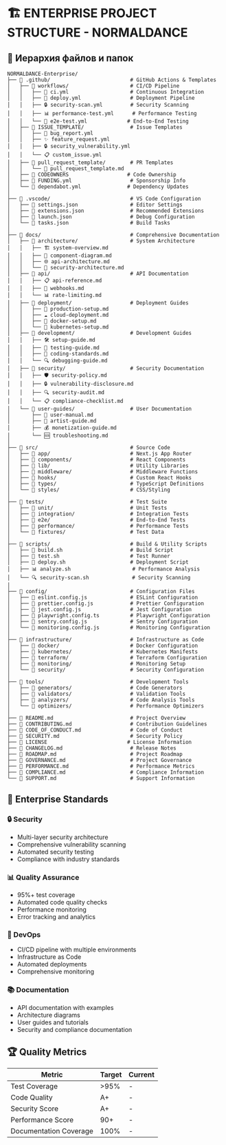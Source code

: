 # 🏗️ ENTERPRISE PROJECT STRUCTURE - NORMALDANCE

## 📁 Иерархия файлов и папок

```
NORMALDANCE-Enterprise/
├── 📁 .github/                          # GitHub Actions & Templates
│   ├── 📁 workflows/                    # CI/CD Pipeline
│   │   ├── 🔧 ci.yml                    # Continuous Integration
│   │   ├── 🚀 deploy.yml                # Deployment Pipeline
│   │   ├── 🔒 security-scan.yml         # Security Scanning
│   │   ├── 📊 performance-test.yml      # Performance Testing
│   │   └── 🧪 e2e-test.yml             # End-to-End Testing
│   ├── 📁 ISSUE_TEMPLATE/               # Issue Templates
│   │   ├── 🐛 bug_report.yml
│   │   ├── ✨ feature_request.yml
│   │   ├── 🔒 security_vulnerability.yml
│   │   └── 📋 custom_issue.yml
│   ├── 📁 pull_request_template/        # PR Templates
│   │   └── 🔄 pull_request_template.md
│   ├── 📁 CODEOWNERS                   # Code Ownership
│   ├── 📁 FUNDING.yml                   # Sponsorship Info
│   └── 📁 dependabot.yml               # Dependency Updates
│
├── 📁 .vscode/                          # VS Code Configuration
│   ├── 🔧 settings.json                 # Editor Settings
│   ├── 🔧 extensions.json               # Recommended Extensions
│   ├── 🔧 launch.json                   # Debug Configuration
│   └── 🔧 tasks.json                    # Build Tasks
│
├── 📁 docs/                             # Comprehensive Documentation
│   ├── 📁 architecture/                 # System Architecture
│   │   ├── 🏗️ system-overview.md
│   │   ├── 🔗 component-diagram.md
│   │   ├── 🌐 api-architecture.md
│   │   └── 🔐 security-architecture.md
│   ├── 📁 api/                          # API Documentation
│   │   ├── 📋 api-reference.md
│   │   ├── 🔌 webhooks.md
│   │   └── 📊 rate-limiting.md
│   ├── 📁 deployment/                   # Deployment Guides
│   │   ├── 🚀 production-setup.md
│   │   ├── ☁️ cloud-deployment.md
│   │   ├── 🐳 docker-setup.md
│   │   └── 🔧 kubernetes-setup.md
│   ├── 📁 development/                  # Development Guides
│   │   ├── 🛠️ setup-guide.md
│   │   ├── 🧪 testing-guide.md
│   │   ├── 📝 coding-standards.md
│   │   └── 🔍 debugging-guide.md
│   ├── 📁 security/                     # Security Documentation
│   │   ├── 🛡️ security-policy.md
│   │   ├── 🔒 vulnerability-disclosure.md
│   │   ├── 🔍 security-audit.md
│   │   └── 📋 compliance-checklist.md
│   └── 📁 user-guides/                  # User Documentation
│       ├── 👤 user-manual.md
│       ├── 🎵 artist-guide.md
│       ├── 💰 monetization-guide.md
│       └── 🆘 troubleshooting.md
│
├── 📁 src/                              # Source Code
│   ├── 📁 app/                          # Next.js App Router
│   ├── 📁 components/                   # React Components
│   ├── 📁 lib/                          # Utility Libraries
│   ├── 📁 middleware/                   # Middleware Functions
│   ├── 📁 hooks/                        # Custom React Hooks
│   ├── 📁 types/                        # TypeScript Definitions
│   └── 📁 styles/                       # CSS/Styling
│
├── 📁 tests/                            # Test Suite
│   ├── 📁 unit/                         # Unit Tests
│   ├── 📁 integration/                  # Integration Tests
│   ├── 📁 e2e/                          # End-to-End Tests
│   ├── 📁 performance/                  # Performance Tests
│   └── 📁 fixtures/                     # Test Data
│
├── 📁 scripts/                          # Build & Utility Scripts
│   ├── 🔧 build.sh                      # Build Script
│   ├── 🧪 test.sh                       # Test Runner
│   ├── 🚀 deploy.sh                     # Deployment Script
│   ├── 📊 analyze.sh                    # Performance Analysis
│   └── 🔍 security-scan.sh              # Security Scanning
│
├── 📁 config/                           # Configuration Files
│   ├── 🔧 eslint.config.js              # ESLint Configuration
│   ├── 🔧 prettier.config.js            # Prettier Configuration
│   ├── 🔧 jest.config.js                # Jest Configuration
│   ├── 🔧 playwright.config.ts          # Playwright Configuration
│   ├── 🔧 sentry.config.js              # Sentry Configuration
│   └── 🔧 monitoring.config.js          # Monitoring Configuration
│
├── 📁 infrastructure/                   # Infrastructure as Code
│   ├── 📁 docker/                       # Docker Configuration
│   ├── 📁 kubernetes/                   # Kubernetes Manifests
│   ├── 📁 terraform/                    # Terraform Configuration
│   ├── 📁 monitoring/                   # Monitoring Setup
│   └── 📁 security/                     # Security Configuration
│
├── 📁 tools/                            # Development Tools
│   ├── 📁 generators/                   # Code Generators
│   ├── 📁 validators/                   # Validation Tools
│   ├── 📁 analyzers/                    # Code Analysis Tools
│   └── 📁 optimizers/                   # Performance Optimizers
│
├── 📄 README.md                         # Project Overview
├── 📄 CONTRIBUTING.md                   # Contribution Guidelines
├── 📄 CODE_OF_CONDUCT.md                # Code of Conduct
├── 📄 SECURITY.md                       # Security Policy
├── 📄 LICENSE                          # License Information
├── 📄 CHANGELOG.md                      # Release Notes
├── 📄 ROADMAP.md                        # Project Roadmap
├── 📄 GOVERNANCE.md                     # Project Governance
├── 📄 PERFORMANCE.md                    # Performance Metrics
├── 📄 COMPLIANCE.md                     # Compliance Information
└── 📄 SUPPORT.md                        # Support Information
```

## 🎯 Enterprise Standards

### 🔒 Security

- Multi-layer security architecture
- Comprehensive vulnerability scanning
- Automated security testing
- Compliance with industry standards

### 📊 Quality Assurance

- 95%+ test coverage
- Automated code quality checks
- Performance monitoring
- Error tracking and analytics

### 🚀 DevOps

- CI/CD pipeline with multiple environments
- Infrastructure as Code
- Automated deployments
- Comprehensive monitoring

### 📚 Documentation

- API documentation with examples
- Architecture diagrams
- User guides and tutorials
- Security and compliance documentation

## 🏆 Quality Metrics

| Metric                 | Target | Current |
| ---------------------- | ------ | ------- |
| Test Coverage          | >95%   | -       |
| Code Quality           | A+     | -       |
| Security Score         | A+     | -       |
| Performance Score      | 90+    | -       |
| Documentation Coverage | 100%   | -       |
